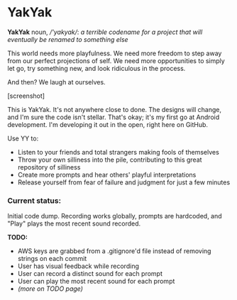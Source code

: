 YakYak 
======

**YakYak** noun, */'yakyak/*: *a terrible codename for a project that will eventually be renamed to something else*

This world needs more playfulness.  We need more freedom to step away from our perfect projections of self.  We need more opportunities to simply let go, try something new, and look ridiculous in the process.

And then?  We laugh at ourselves.

[screenshot]

This is YakYak.  It's not anywhere close to done.  The designs will change, and I'm sure the code isn't stellar.  That's okay; it's my first go at Android development.  I'm developing it out in the open, right here on GitHub.

Use YY to:

  * Listen to your friends and total strangers making fools of themselves
  * Throw your own silliness into the pile, contributing to this great repository of silliness
  * Create more prompts and hear others' playful interpretations
  * Release yourself from fear of failure and judgment for just a few minutes
  

### Current status:
Initial code dump.  Recording works globally, prompts are hardcoded, and "Play" plays the most recent sound recorded.  

**TODO:**

  * AWS keys are grabbed from a .gitignore'd file instead of removing strings on each commit
  * User has visual feedback while recording
  * User can record a distinct sound for each prompt
  * User can play the most recent sound for each prompt
  * *(more on TODO page)*
  

